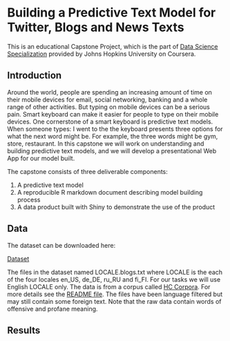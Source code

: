 # Building a Predictive Text Model for Twitter, Blogs and News Texts

This is an educational Capstone Project, which is the part of [Data Science Specialization](https://www.coursera.org/specialization/jhudatascience/1?utm_medium=listingPage) provided by Johns Hopkins University on Coursera. 

## Introduction

Around the world, people are spending an increasing amount of time on their mobile devices for email, social networking, banking and a whole range of other activities. But typing on mobile devices can be a serious pain. Smart keyboard can make it easier for people to type on their mobile devices. One cornerstone of a smart keyboard is predictive text models. When someone types: 
I went to the 
the keyboard presents three options for what the next word might be. For example, the three words might be gym, store, restaurant. In this capstone we will work on understanding and building predictive text models, and we will develop a presentational Web App for our model built. 

The capstone consists of three deliverable components: 
1. A predictive text model
2. A reproducible R markdown document describing model building process
3. A data product built with Shiny to demonstrate the use of the product 

## Data

The dataset can be downloaded here:

[Dataset](https://d396qusza40orc.cloudfront.net/dsscapstone/dataset/Coursera-SwiftKey.zip)

The files in the dataset named LOCALE.blogs.txt where LOCALE is the each of the four locales en_US, de_DE, ru_RU and fi_FI. For our tasks we will use English LOCALE only. The data is from a corpus called [HC Corpora](www.corpora.heliohost.org). For more details see the [README file](http://www.corpora.heliohost.org/aboutcorpus.html). The files have been language filtered but may still contain some foreign text.
Note that the raw data contain words of offensive and profane meaning.

## Results
